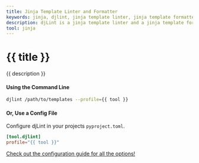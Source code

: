 ```yaml
---
title: Jinja Template Linter and Formatter
keywords: jinja, djlint, jinja template linter, jinja template formatter, format jinja templates
description: djLint is a jinja template linter and a jinja template formatter! Take advantage of the pre-build profile when linting and formatting your templates with djLint.
tool: jinja
---
```



# {{ title }}

{{ description }}

#### Using the Command Line

```bash
djlint /path/to/templates --profile={{ tool }}
```

#### Or, Use a Config File

Configure djLint in your projects ``pyproject.toml``.

```toml
[tool.djlint]
profile="{{ tool }}"
```

<div class="box notification is-info is-light">
    <span class="icon is-large"><i class="fas fa-2x fa-arrow-circle-right"></i></span><div class="my-auto ml-3 is-inline-block"><a href="/docs/configuration/">Check out the configuration guide for all the options!</a></div>
</div>